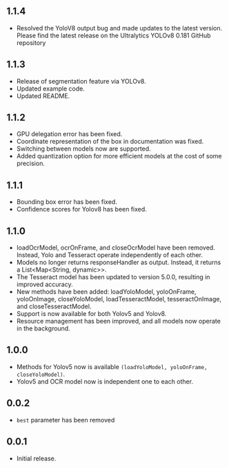 ## 1.1.4
*  Resolved the YoloV8 output bug and made updates to the latest version. Please find the latest release on the Ultralytics YOLOv8 0.181 GitHub repository
## 1.1.3
* Release of segmentation feature via YOLOv8.
* Updated example code.
* Updated README.
## 1.1.2
* GPU delegation error has been fixed.
* Coordinate representation of the box in documentation was fixed.
* Switching between models now are supported.
* Added quantization option for more efficient models at the cost of some precision.
## 1.1.1
* Bounding box error has been fixed.
* Confidence scores for Yolov8 has been fixed.
## 1.1.0
* loadOcrModel, ocrOnFrame, and closeOcrModel have been removed. Instead, Yolo and Tesseract operate independently of each other.
* Models no longer returns responseHandler as output. Instead, it returns a List<Map<String, dynamic>>.
* The Tesseract model has been updated to version 5.0.0, resulting in improved accuracy.
* New methods have been added: loadYoloModel, yoloOnFrame, yoloOnImage, closeYoloModel, loadTesseractModel, tesseractOnImage, and closeTesseractModel.
* Support is now available for both Yolov5 and Yolov8.
* Resource management has been improved, and all models now operate in the background.

## 1.0.0
* Methods  for Yolov5 now is available `(loadYoloModel, yoloOnFrame, closeYoloModel)`.
* Yolov5 and OCR model now is independent one to each other.

## 0.0.2
* `best` parameter has been removed

## 0.0.1
* Initial release.
